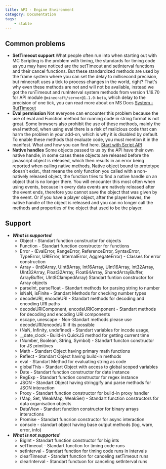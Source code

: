 ```yaml
---
title: API - Engine Environment
category: Documentation
tags:
    - stable
---
```



## Common problems
- **SetTimeout support**
What people often run into when starting out with MC Scripting is the problem with timing, the standards for timing code as you may have noticed are the setTimeout and setInterval functions and their cancel functions. But these standardized methods are used by the frame system where you can set the delay to millisecond precision, but minecraft uses a tick to process changes in the world, right? That's why even these methods are not and will not be available, instead we got the runTimeout and runInterval system methods from version 1.19.70 for API module `@minecraft/server@1.1.0-beta`, which delay to the precision of one tick, you can read more about on MS Docs [System - RutTimeout](https://learn.microsoft.com/en-us/minecraft/creator/scriptapi/minecraft/server/system#retTimeout)
- **Eval permission**
Not everyone can encounter this problem because the use of eval and Function method for running code in string format is not great. Some browsers also prohibit the use of these methods, mainly the eval method, when using eval there is a risk of malicious code that can harm the problem in your add-on, which is why it is disabled by default. To enable these methods that evaluate code, you must
mention it in the manifest. What and how you can find here. [Start with Script API](/scripting/starting-scripts.md)
- **Native handles**
Some objects passed to us by the API have their own native handle, in some cases these objects are released before the javascript object is released, which then results in an error being reported when calling native methods, Native object bound to prototype doesn´t exist., that means the only function you called with a non-natively released object, the function tries to find a native handle on an object that is no longer there. You will encounter this most often when using events, because in every data events are natively released after the event ends, therefore you cannot save the object that was given by the event. Or if you have a player object, after the player leaves, the native handle of the object is released and you can no longer call the methods and properties of the object that used to be the player.

## Support
- ***What is supported***
  - Object - Standart function constructor for objects
  - Function - Standart function constructor for functions
  - Error - (EvalError, RangeError, ReferenceError, SyntaxError, TypeError, URIError, InternalError, AggregateError) - Classes for error construction
  - Array - (Int8Array, UInt8Array, Int16Array, UInt16Array, Int32Array, UInt32Array, Float32Array, Float64Array, SharedArrayBuffer, ArrayBuffer, UInt8ClampedArray) Standart funtion constructor for Array objects
  - parseInt, parseFloat - Standart methods for parsing string to number
  - isNaN, isFinite - Standart Methods for checking number types
  - decodeURI, encodeURI - Standart methods for decoding and encoding URI paths
  - decodeURIComponent, encodeURIComponent - Standart methods for decoding and encoding URI components
  - escape, unescape - Non-Standart methods please use decodeURI/encodeURI if its possible
  - (NaN, Infinity, undefined) - Standart variables for incode usage,
  - __date_clock - Build-in QuickJS method for getting current time
  - (Number, Boolean, String, Symbol) - Standart functon constructor for JS primitives
  - Math - Standart Object having primary math functions
  - Reflect - Standart Object having build-in methods
  - eval - Standart Method for evaluating string as code
  - globalThis - Standart Object with access to global scoped variables
  - Date - Standart function constructor for date instance
  - RegExp - Standart function constructor for regex instance
  - JSON -  Standart Object having stringgify and parse methods for JSON interaction
  - Proxy - Standart function constructor for build-in proxy handler
  - (Map, Set, WeakMap, WeakSer) - Standart function constructors for data organisation objects
  - DataView - Standart function constructor for binary arrays interactions
  - Promise - Standart funcrion constructor for async interaction
  - console - standart object having base output methods (log, warn, error, info)
- ***What is not supported***
  - BigInt - Standart function constructor for big ints
  - setTimeout - Standart function for timing code runs
  - setInterval - Standart function for timing code runs in intervals
  - clearTimeout - Standart function for canceling setTimeout runs
  - clearInterval - Standart functuon for canceling setInterval runs